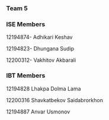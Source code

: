 ### Team 5

### ISE Members

12194874- Adhikari Keshav

12194823- Dhungana Sudip

12200312- Vakhitov Akbarali

### IBT Members 

12194828 Lhakpa Dolma Lama

12200316 Shavkatbekov Saidabrorkhon

12194887 Anvar Usmonov
